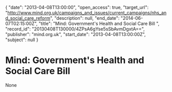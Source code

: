 {
  "date": "2013-04-08T13:00:00", 
  "open_access": true, 
  "target_url": "http://www.mind.org.uk/campaigns_and_issues/current_campaigns/nhs_and_social_care_reform", 
  "description": null, 
  "end_date": "2014-06-07T02:15:00Z", 
  "title": "Mind: Government's Health and Social Care Bill ", 
  "record_id": "20130408T130000/4ZPsA6gYse5sSbAvmDgxtA==", 
  "publisher": "mind.org.uk", 
  "start_date": "2013-04-08T13:00:00Z", 
  "subject": null
}

# Mind: Government's Health and Social Care Bill 

None